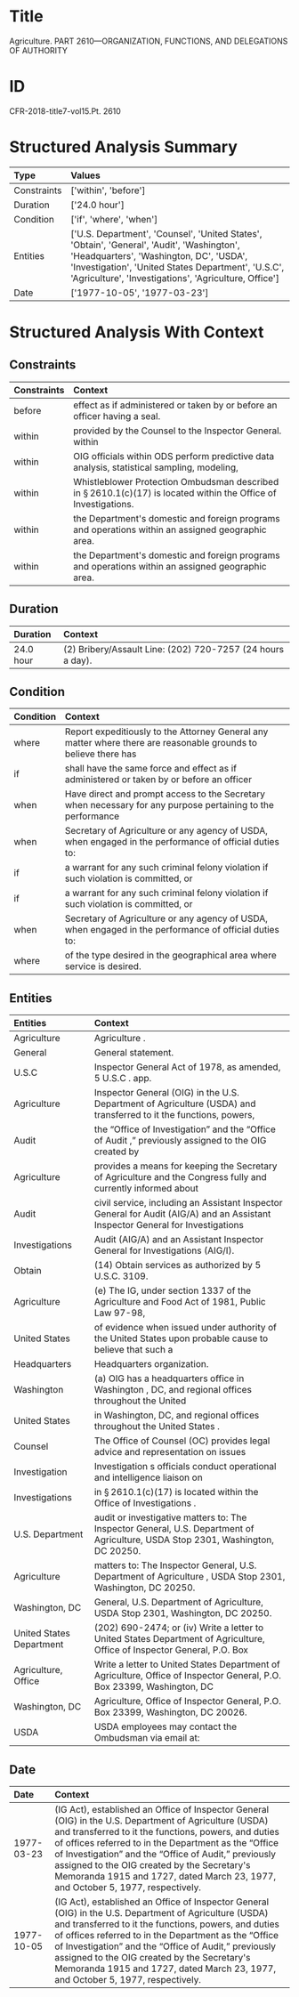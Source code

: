 # Title

 Agriculture. PART 2610—ORGANIZATION, FUNCTIONS, AND DELEGATIONS OF AUTHORITY


# ID

 CFR-2018-title7-vol15.Pt. 2610


# Structured Analysis Summary

| Type        | Values                                                                                                                                                                                                                                              |
|:------------|:----------------------------------------------------------------------------------------------------------------------------------------------------------------------------------------------------------------------------------------------------|
| Constraints | ['within', 'before']                                                                                                                                                                                                                                |
| Duration    | ['24.0 hour']                                                                                                                                                                                                                                       |
| Condition   | ['if', 'where', 'when']                                                                                                                                                                                                                             |
| Entities    | ['U.S. Department', 'Counsel', 'United States', 'Obtain', 'General', 'Audit', 'Washington', 'Headquarters', 'Washington, DC', 'USDA', 'Investigation', 'United States Department', 'U.S.C', 'Agriculture', 'Investigations', 'Agriculture, Office'] |
| Date        | ['1977-10-05', '1977-03-23']                                                                                                                                                                                                                        |


# Structured Analysis With Context

 


## Constraints

| Constraints   | Context                                                                                                                     |
|:--------------|:----------------------------------------------------------------------------------------------------------------------------|
| before        | effect as if administered or taken by or before  an officer having a seal.                                                  |
| within        | provided by the Counsel to the Inspector General. within                                                                    |
| within        | OIG officials  within ODS perform predictive data analysis, statistical sampling, modeling,                                 |
| within        | Whistleblower Protection Ombudsman described in &#167;&#8201;2610.1(c)(17) is located within  the Office of Investigations. |
| within        | the Department's domestic and foreign programs and operations within  an assigned geographic area.                          |
| within        | the Department's domestic and foreign programs and operations within  an assigned geographic area.                          |


## Duration

| Duration   | Context                                                    |
|:-----------|:-----------------------------------------------------------|
| 24.0 hour  | (2) Bribery/Assault Line: (202) 720-7257 (24 hours a day). |


## Condition

| Condition   | Context                                                                                                         |
|:------------|:----------------------------------------------------------------------------------------------------------------|
| where       | Report expeditiously to the Attorney General any matter where there are reasonable grounds to believe there has |
| if          | shall have the same force and effect as if administered or taken by or before an officer                        |
| when        | Have direct and prompt access to the Secretary when necessary for any purpose pertaining to the performance     |
| when        | Secretary of Agriculture or any agency of USDA, when engaged in the performance of official duties to:          |
| if          | a warrant for any such criminal felony violation if  such violation is committed, or                            |
| if          | a warrant for any such criminal felony violation if  such violation is committed, or                            |
| when        | Secretary of Agriculture or any agency of USDA, when engaged in the performance of official duties to:          |
| where       | of the type desired in the geographical area where  service is desired.                                         |


## Entities

| Entities                 | Context                                                                                                                          |
|:-------------------------|:---------------------------------------------------------------------------------------------------------------------------------|
| Agriculture              | Agriculture .                                                                                                                    |
| General                  | General  statement.                                                                                                              |
| U.S.C                    | Inspector General Act of 1978, as amended, 5 U.S.C . app.                                                                        |
| Agriculture              | Inspector General (OIG) in the U.S. Department of Agriculture (USDA) and transferred to it the functions, powers,                |
| Audit                    | the &#8220;Office of Investigation&#8221; and the &#8220;Office of Audit ,&#8221; previously assigned to the OIG created by      |
| Agriculture              | provides a means for keeping the Secretary of Agriculture and the Congress fully and currently informed about                    |
| Audit                    | civil service, including an Assistant Inspector General for Audit (AIG/A) and an Assistant Inspector General for Investigations  |
| Investigations           | Audit (AIG/A) and an Assistant Inspector General for Investigations  (AIG/I).                                                    |
| Obtain                   | (14)  Obtain  services as authorized by 5 U.S.C. 3109.                                                                           |
| Agriculture              | (e) The IG, under section 1337 of the  Agriculture and Food Act of 1981, Public Law 97-98,                                       |
| United States            | of evidence when issued under authority of the United States upon probable cause to believe that such a                          |
| Headquarters             | Headquarters  organization.                                                                                                      |
| Washington               | (a) OIG has a headquarters office in  Washington , DC, and regional offices throughout the United                                |
| United States            | in Washington, DC, and regional offices throughout the United States .                                                           |
| Counsel                  | The Office of  Counsel (OC) provides legal advice and representation on issues                                                   |
| Investigation            | Investigation s officials conduct operational and intelligence liaison on                                                        |
| Investigations           | in &#167;&#8201;2610.1(c)(17) is located within the Office of Investigations .                                                   |
| U.S. Department          | audit or investigative matters to: The Inspector General, U.S. Department  of Agriculture, USDA Stop 2301, Washington, DC 20250. |
| Agriculture              | matters to: The Inspector General, U.S. Department of Agriculture , USDA Stop 2301, Washington, DC 20250.                        |
| Washington, DC           | General, U.S. Department of Agriculture, USDA Stop 2301, Washington, DC  20250.                                                  |
| United States Department | (202) 690-2474; or (iv) Write a letter to United States Department of Agriculture, Office of Inspector General, P.O. Box         |
| Agriculture, Office      | Write a letter to United States Department of Agriculture, Office of Inspector General, P.O. Box 23399, Washington, DC           |
| Washington, DC           | Agriculture, Office of Inspector General, P.O. Box 23399, Washington, DC  20026.                                                 |
| USDA                     | USDA employees may contact the Ombudsman via email at:                                                                           |


## Date

| Date       | Context                                                                                                                                                                                                                                                                                                                                                                                                                                  |
|:-----------|:-----------------------------------------------------------------------------------------------------------------------------------------------------------------------------------------------------------------------------------------------------------------------------------------------------------------------------------------------------------------------------------------------------------------------------------------|
| 1977-03-23 | (IG Act), established an Office of Inspector General (OIG) in the U.S. Department of Agriculture (USDA) and transferred to it the functions, powers, and duties of offices referred to in the Department as the &#8220;Office of Investigation&#8221; and the &#8220;Office of Audit,&#8221; previously assigned to the OIG created by the Secretary's Memoranda 1915 and 1727, dated March 23, 1977, and October 5, 1977, respectively. |
| 1977-10-05 | (IG Act), established an Office of Inspector General (OIG) in the U.S. Department of Agriculture (USDA) and transferred to it the functions, powers, and duties of offices referred to in the Department as the &#8220;Office of Investigation&#8221; and the &#8220;Office of Audit,&#8221; previously assigned to the OIG created by the Secretary's Memoranda 1915 and 1727, dated March 23, 1977, and October 5, 1977, respectively. |


